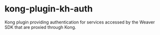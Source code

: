 # kong-plugin-kh-auth
Kong plugin providing authentication for services accessed by the Weaver SDK that are proxied through Kong.
